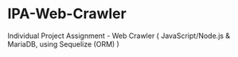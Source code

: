 # IPA-Web-Crawler
Individual Project Assignment - Web Crawler ( JavaScript/Node.js &amp; MariaDB, using Sequelize (ORM) )
